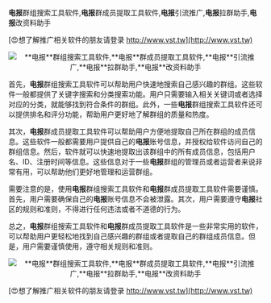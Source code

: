**电报**群组搜索工具软件,**电报**群成员提取工具软件,**电报**引流推广,**电报**拉群助手,**电报**改资料助手

[😍想了解推广相关软件的朋友请登录 http://www.vst.tw](http://www.vst.tw)

 <center><img src="https://vst.tw/MP4/tuiguang/png/2.png" alt="**电报**群组搜索工具软件,**电报**群成员提取工具软件,**电报**引流推广,**电报**拉群助手,**电报**改资料助手"></center>

首先，**电报**群组搜索工具软件可以帮助用户快速地搜索自己感兴趣的群组。这些软件一般都提供了关键字搜索和分类搜索功能。用户只需要输入相关关键词或者选择对应的分类，就能够找到符合条件的群组。此外，一些**电报**群组搜索工具软件还可以提供排名和评分功能，帮助用户更好地了解群组的质量和热度。

其次，**电报**群成员提取工具软件可以帮助用户方便地提取自己所在群组的成员信息。这些软件一般都需要用户提供自己的**电报**账号信息，并授权给软件访问自己的群组信息。然后，软件就可以快速地提取出该群组中的所有成员信息，包括用户名、ID、注册时间等信息。这些信息对于一些**电报**群组的管理员或者运营者来说非常有用，可以帮助他们更好地管理和运营群组。

需要注意的是，使用**电报**群组搜索工具软件和**电报**群成员提取工具软件需要谨慎。首先，用户需要确保自己的**电报**账号信息不会被泄露。其次，用户需要遵守**电报**社区的规则和准则，不得进行任何违法或者不道德的行为。

总之，**电报**群组搜索工具软件和**电报**群成员提取工具软件是一些非常实用的软件，可以帮助用户更轻松地找到自己感兴趣的群组或者提取自己的群组成员信息。但是，用户需要谨慎使用，遵守相关规则和准则。

 <center><img src="https://vst.tw/MP4/tuiguang/png/1.png" alt="**电报**群组搜索工具软件,**电报**群成员提取工具软件,**电报**引流推广,**电报**拉群助手,**电报**改资料助手"></center>

[😍想了解推广相关软件的朋友请登录 http://www.vst.tw](http://www.vst.tw)



